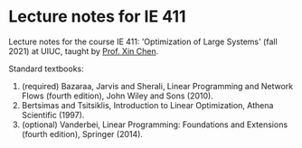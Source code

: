 # Lecture notes for IE 411

Lecture notes for the course IE 411: 'Optimization of Large Systems' (fall 2021) at UIUC,
taught by [Prof. Xin Chen](http://publish.illinois.edu/xinchen/homepage/).

Standard textbooks:

1.  (required) Bazaraa, Jarvis and Sherali,
    Linear Programming and Network Flows (fourth edition),
    John Wiley and Sons (2010).
2.  Bertsimas and Tsitsiklis,
    Introduction to Linear Optimization,
    Athena Scientific (1997).
3.  (optional) Vanderbei,
    Linear Programming: Foundations and Extensions (fourth edition),
    Springer (2014).
